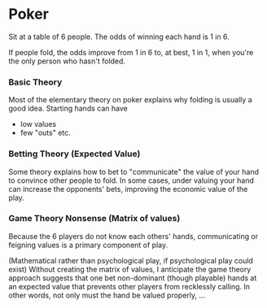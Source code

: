 # Poker

Sit at a table of 6 people. The odds of winning each hand is 1 in 6.

If people fold, the odds improve from 1 in 6 to, at best, 1 in 1, when you're the only person who hasn't folded.

### Basic Theory
Most of the elementary theory on poker explains why folding is usually a good idea. Starting hands can have
* low values
* few "outs"
etc.

### Betting Theory (Expected Value)
Some theory explains how to bet to "communicate" the value of your hand to convince other people to fold. In some cases, under valuing your hand can increase the opponents' bets, improving the economic value of the play.

### Game Theory Nonsense (Matrix of values)
Because the 6 players do not know each others' hands, communicating or feigning values is a primary component of play.

(Mathematical rather than psychological play, if psychological play could exist)
Without creating the matrix of values, I anticipate the game theory approach suggests that one bet non-dominant (though playable) hands at an expected value that prevents other players from recklessly calling. In other words, not only must the hand be valued properly, ... 